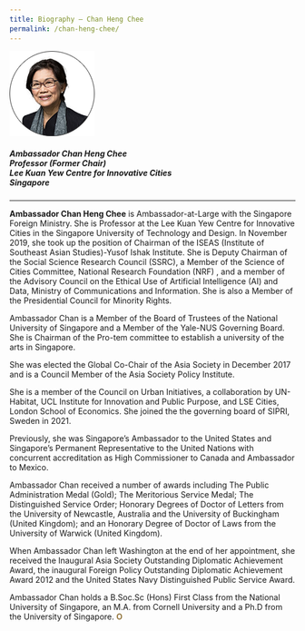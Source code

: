 ```yaml
---
title: Biography — Chan Heng Chee
permalink: /chan-heng-chee/
---
```


<div style="width:150px"><img src="/images/jury/chan-heng-chee.png" alt="Chan Heng Chee" /></div>

##### **Ambassador Chan Heng Chee** <br> Professor (Former Chair) <br> Lee Kuan Yew Centre for Innovative Cities <br> Singapore

---

**Ambassador Chan Heng Chee** is Ambassador-at-Large with the Singapore Foreign Ministry. She is Professor at the Lee Kuan Yew Centre for Innovative Cities in the Singapore University of Technology and Design. In November 2019, she took up the position of Chairman of the ISEAS (Institute of Southeast Asian Studies)-Yusof Ishak Institute. She is Deputy Chairman of the Social Science Research Council (SSRC), a Member of the Science of Cities Committee, National Research Foundation (NRF) , and a member of the Advisory Council on the Ethical Use of Artificial Intelligence (AI) and Data, Ministry of Communications and Information. She is also a Member of the Presidential Council for Minority Rights. 

Ambassador Chan is a Member of the Board of Trustees of the National University of Singapore and a Member of the Yale-NUS Governing Board. She is Chairman of the Pro-tem committee to establish a university of the arts in Singapore. 

She was elected the Global Co-Chair of the Asia Society in December 2017 and is a Council Member of the Asia Society Policy Institute. 

She is a member of the Council on Urban Initiatives, a collaboration by UN-Habitat, UCL Institute for Innovation and Public Purpose, and LSE Cities, London School of Economics. She joined the the governing board of SIPRI, Sweden in 2021. 

Previously, she was Singapore’s Ambassador to the United States and Singapore’s Permanent Representative to the United Nations with concurrent accreditation as High Commissioner to Canada and Ambassador to Mexico. 

Ambassador Chan received a number of awards including The Public Administration Medal (Gold); The Meritorious Service Medal; The Distinguished Service Order; Honorary Degrees of Doctor of Letters from the University of Newcastle, Australia and the University of Buckingham (United Kingdom); and an Honorary Degree of Doctor of Laws from the University of Warwick (United Kingdom). 

When Ambassador Chan left Washington at the end of her appointment, she received the Inaugural Asia Society Outstanding Diplomatic Achievement Award, the inaugural Foreign Policy Outstanding Diplomatic Achievement Award 2012 and the United States Navy Distinguished Public Service Award. 

Ambassador Chan holds a B.Soc.Sc (Hons) First Class from the National University of Singapore, an M.A. from Cornell University and a Ph.D from the University of Singapore. **<font color="#967942">O</font>**
